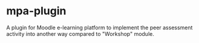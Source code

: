 # mpa-plugin
A plugin for Moodle e-learning platform to implement the peer assessment activity into another way compared to "Workshop" module.

